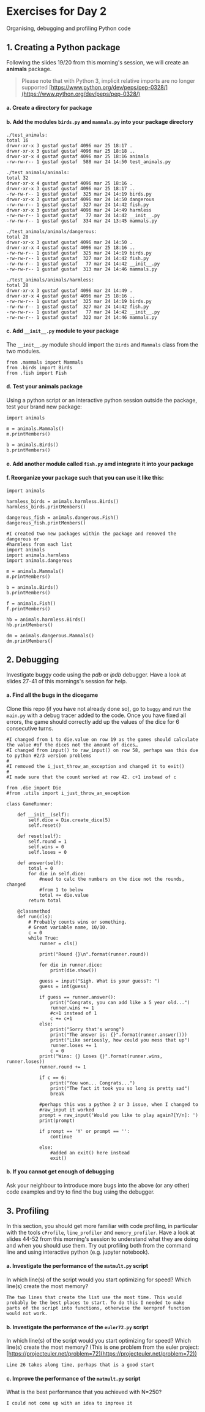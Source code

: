 ﻿# Exercises for Day 2
Organising, debugging and profiling Python code

## 1. Creating a Python package
Following the slides 19/20 from this morning's session, we will create an **animals** package.

> Please note that with Python 3, implicit relative imports are no longer supported [https://www.python.org/dev/peps/pep-0328/](https://www.python.org/dev/peps/pep-0328/)

#### a. Create a directory for package

#### b. Add the modules ```birds.py``` and ```mammals.py``` into your package directory
```
./test_animals:
total 16
drwxr-xr-x 3 gustaf gustaf 4096 mar 25 18:17 .
drwxr-xr-x 3 gustaf gustaf 4096 mar 25 18:18 ..
drwxr-xr-x 4 gustaf gustaf 4096 mar 25 18:16 animals
-rw-rw-r-- 1 gustaf gustaf  588 mar 24 14:50 test_animals.py

./test_animals/animals:
total 32
drwxr-xr-x 4 gustaf gustaf 4096 mar 25 18:16 .
drwxr-xr-x 3 gustaf gustaf 4096 mar 25 18:17 ..
-rw-rw-r-- 1 gustaf gustaf  325 mar 24 14:19 birds.py
drwxr-xr-x 3 gustaf gustaf 4096 mar 24 14:50 dangerous
-rw-rw-r-- 1 gustaf gustaf  327 mar 24 14:42 fish.py
drwxr-xr-x 3 gustaf gustaf 4096 mar 24 14:49 harmless
-rw-rw-r-- 1 gustaf gustaf   77 mar 24 14:42 __init__.py
-rw-rw-r-- 1 gustaf gustaf  334 mar 24 13:45 mammals.py

./test_animals/animals/dangerous:
total 28
drwxr-xr-x 3 gustaf gustaf 4096 mar 24 14:50 .
drwxr-xr-x 4 gustaf gustaf 4096 mar 25 18:16 ..
-rw-rw-r-- 1 gustaf gustaf  325 mar 24 14:19 birds.py
-rw-rw-r-- 1 gustaf gustaf  327 mar 24 14:42 fish.py
-rw-rw-r-- 1 gustaf gustaf   77 mar 24 14:42 __init__.py
-rw-rw-r-- 1 gustaf gustaf  313 mar 24 14:46 mammals.py

./test_animals/animals/harmless:
total 28
drwxr-xr-x 3 gustaf gustaf 4096 mar 24 14:49 .
drwxr-xr-x 4 gustaf gustaf 4096 mar 25 18:16 ..
-rw-rw-r-- 1 gustaf gustaf  325 mar 24 14:19 birds.py
-rw-rw-r-- 1 gustaf gustaf  327 mar 24 14:42 fish.py
-rw-rw-r-- 1 gustaf gustaf   77 mar 24 14:42 __init__.py
-rw-rw-r-- 1 gustaf gustaf  322 mar 24 14:46 mammals.py
```

#### c. Add ```__init__.py``` module to your package
The ```__init__.py``` module should import the ```Birds``` and ```Mammals``` class from the two modules.
```
from .mammals import Mammals
from .birds import Birds
from .fish import Fish
```

#### d. Test your animals package
Using a python script or an interactive python session outside the package, test your brand new package:

```
import animals

m = animals.Mammals()
m.printMembers()

b = animals.Birds()
b.printMembers()
```

#### e. Add another module called ```fish.py``` amd integrate it into your package

#### f. Reorganize your package such that you can use it like this:
```
import animals

harmless_birds = animals.harmless.Birds()
harmless_birds.printMembers()

dangerous_fish = animals.dangerous.Fish()
dangerous_fish.printMembers()
```
```
#I created two new packages within the package and removed the dangerous or
#harmless from each list
import animals
import animals.harmless
import animals.dangerous

m = animals.Mammals()
m.printMembers()

b = animals.Birds()
b.printMembers()

f = animals.Fish()
f.printMembers()

hb = animals.harmless.Birds()
hb.printMembers()

dm = animals.dangerous.Mammals()
dm.printMembers()

```
## 2. Debugging
Investigate buggy code using the *pdb* or *ipdb* debugger. Have a look at slides 27-41 of this mornings's session for help.

#### a. Find all the bugs in the dicegame
Clone this repo (if you have not already done so), go to ```buggy```  and run the ```main.py``` with a debug tracer added to the code. Once you have fixed all errors, the game should correctly add up the values of the dice for 6 consecutive turns.
```
#I changed from 1 to die.value on row 19 as the games should calculate the value #of the dices not the amount of dices…
#I changed from input() to raw_input() on row 58, perhaps was this due to python #2/3 version problems
#
#I removed the i_just_throw_an_exception and changed it to exit()
#
#I made sure that the count worked at row 42. c+1 instead of c

from .die import Die
#from .utils import i_just_throw_an_exception

class GameRunner:

    def __init__(self):
        self.dice = Die.create_dice(5)
        self.reset()

    def reset(self):
        self.round = 1
        self.wins = 0
        self.loses = 0

    def answer(self):
        total = 0
        for die in self.dice:
            #need to calc the numbers on the dice not the rounds, changed 
            #from 1 to below
            total += die.value
        return total

    @classmethod
    def run(cls):
        # Probably counts wins or something.
        # Great variable name, 10/10.
        c = 0
        while True:
            runner = cls()

            print("Round {}\n".format(runner.round))

            for die in runner.dice:
                print(die.show())

            guess = input("Sigh. What is your guess?: ")
            guess = int(guess)

            if guess == runner.answer():
                print("Congrats, you can add like a 5 year old...")
                runner.wins += 1
                #c+1 instead of 1
                c += c+1
            else:
                print("Sorry that's wrong")
                print("The answer is: {}".format(runner.answer()))
                print("Like seriously, how could you mess that up")
                runner.loses += 1
                c = 0
            print("Wins: {} Loses {}".format(runner.wins, runner.loses))
            runner.round += 1

            if c == 6:
                print("You won... Congrats...")
                print("The fact it took you so long is pretty sad")
                break
            
            #perhaps this was a python 2 or 3 issue, when I changed to 
            #raw_input it worked
            prompt = raw_input('Would you like to play again?[Y/n]: ')
            print(prompt)

            if prompt == 'Y' or prompt == '':
                continue
                
            else:
                #added an exit() here instead
                exit()
```
#### b. If you cannot get enough of debugging
Ask your neighbour to introduce more bugs into the above (or any other) code examples and try to find the bug using the debugger. 

## 3. Profiling
In this section, you should get more familiar with code profiling, in particular with the tools ```cProfile```, ```line_profiler``` and ```memory_profiler```. Have a look at slides 44-52 from this morning's session to understand what they are doing and when you should use them. Try out profiling both from the command line and using interactive python (e.g. jupyter notebook).

#### a. Investigate the performance of the ```matmult.py``` script
In which line(s) of the script would you start optimizing for speed? Which line(s) create the most memory?
```
The two lines that create the list use the most time. This would probably be the best places to start. To do this I needed to make parts of the script into functions, otherwise the kernprof function would not work.
```
#### b. Investigate the performance of the ```euler72.py``` script
In which line(s) of the script would you start optimizing for speed? Which line(s) create the most memory?
(This is one problem from the euler project: [https://projecteuler.net/problem=72](https://projecteuler.net/problem=72))
```
Line 26 takes along time, perhaps that is a good start
```
#### c. Improve the performance of the ```matmult.py``` script
What is the best performance that you achieved with N=250?
```
I could not come up with an idea to improve it
```

